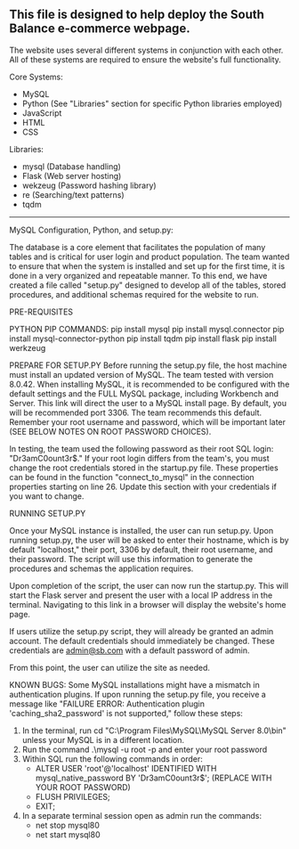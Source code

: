 This file is designed to help deploy the South Balance e-commerce webpage. 
-----------------------------------------------------------------------------------------
The website uses several different systems in conjunction with each other. All of these systems are required to ensure the website's full functionality. 

Core Systems:
- MySQL
- Python (See "Libraries" section for specific Python libraries employed)
- JavaScript
- HTML
- CSS

Libraries:
- mysql (Database handling)
- Flask (Web server hosting)
- wekzeug (Password hashing library)
- re (Searching/text patterns)
- tqdm
-----------------------------------------------------------------------------------------
MySQL Configuration, Python, and setup.py:

The database is a core element that facilitates the population of many tables and is critical for user login and product population. The team wanted to ensure that when the system is installed and set up for the first time, it is done in a very organized and repeatable manner. To this end, we have created a file called "setup.py" designed to develop all of the tables, stored procedures, and additional schemas required for the website to run. 

PRE-REQUISITES

PYTHON PIP COMMANDS:
pip install mysql
pip install mysql.connector
pip install mysql-connector-python
pip install tqdm
pip install flask
pip install werkzeug

PREPARE FOR SETUP.PY
Before running the setup.py file, the host machine must install an updated version of MySQL. The team tested with version 8.0.42. When installing MySQL, it is recommended to be configured with the default settings and the FULL MySQL package, including Workbench and Server. This link will direct the user to a MySQL install page. By default, you will be recommended port 3306. The team recommends this default. Remember your root username and password, which will be important later (SEE BELOW NOTES ON ROOT PASSWORD CHOICES). 

In testing, the team used the following password as their root SQL login: "Dr3amC0ount3r$." If your root login differs from the team's, you must change the root credentials stored in the startup.py file. These properties can be found in the function "connect_to_mysql" in the connection properties starting on line 26. Update this section with your credentials if you want to change.

RUNNING SETUP.PY

Once your MySQL instance is installed, the user can run setup.py. Upon running setup.py, the user will be asked to enter their hostname, which is by default "localhost," their port, 3306 by default, their root username, and their password. The script will use this information to generate the procedures and schemas the application requires. 

Upon completion of the script, the user can now run the startup.py. This will start the Flask server and present the user with a local IP address in the terminal. Navigating to this link in a browser will display the website's home page. 


If users utilize the setup.py script, they will already be granted an admin account. The default credentials should immediately be changed. These credentials are admin@sb.com with a default password of admin.

From this point, the user can utilize the site as needed.

KNOWN BUGS: Some MySQL installations might have a mismatch in authentication plugins. If upon running the setup.py file, you receive a message like "FAILURE ERROR: Authentication plugin 'caching_sha2_password' is not supported," follow these steps:

  1) In the terminal, run cd "C:\Program Files\MySQL\MySQL Server 8.0\bin" unless your MySQL is in a different location.
  2) Run the command .\mysql -u root -p and enter your root password
  3) Within SQL run the following commands in order:
     - ALTER USER 'root'@'localhost' IDENTIFIED WITH mysql_native_password BY 'Dr3amC0ount3r$'; (REPLACE WITH YOUR ROOT PASSWORD)
     - FLUSH PRIVILEGES;
     - EXIT;
  4) In a separate terminal session open as admin run the commands:
     - net stop mysql80
     - net start mysql80
 

